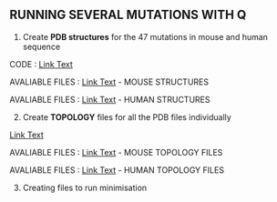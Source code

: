 ## RUNNING SEVERAL MUTATIONS WITH Q

1. Create **PDB structures** for the 47 mutations in mouse and human sequence 

CODE : [Link Text](prep_structures/prep_structure.ipynb)

AVALIABLE FILES : [Link Text](prep_structures/mousecys) - MOUSE STRUCTURES

AVALIABLE FILES : [Link Text](prep_structures/humansec) - HUMAN STRUCTURES

2. Create **TOPOLOGY** files for all the PDB files individually

[Link Text](https://github.com/ND7996/GPX6/blob/main/prep_structures/mousecys/prep5.inp)

AVALIABLE FILES : [Link Text](prep_structures/mousecys) - MOUSE TOPOLOGY FILES

AVALIABLE FILES : [Link Text](prep_structures/humansec) - HUMAN TOPOLOGY FILES

3. Creating files to run minimisation




